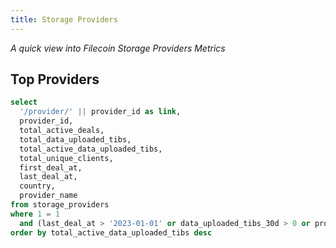 ```yaml
---
title: Storage Providers
---
```


_A quick view into Filecoin Storage Providers Metrics_

## Top Providers

```sql providers
select
  '/provider/' || provider_id as link,
  provider_id,
  total_active_deals,
  total_data_uploaded_tibs,
  total_active_data_uploaded_tibs,
  total_unique_clients,
  first_deal_at,
  last_deal_at,
  country,
  provider_name
from storage_providers
where 1 = 1
  and (last_deal_at > '2023-01-01' or data_uploaded_tibs_30d > 0 or provider_name is not null)
order by total_active_data_uploaded_tibs desc
```

<DataTable
  data={providers}
  link=link
  search=true
  rows=30
/>
